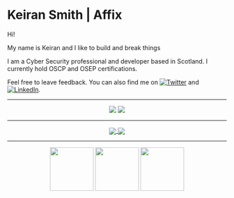 # Keiran Smith | Affix

Hi!

My name is Keiran and I like to build and break things

I am a Cyber Security professional and developer based in Scotland. I currently hold OSCP and OSEP certifications.

Feel free to leave feedback. You can also find me on [![Twitter][1.2]][1] and [![LinkedIn][2.2]][2].

---

[1.2]: http://i.imgur.com/wWzX9uB.png (twitter icon without padding)
[2.2]: https://raw.githubusercontent.com/MartinHeinz/MartinHeinz/master/linkedin-3-16.png (LinkedIn icon without padding)

[1]: https://twitter.com/cli
[2]: https://linkedin.com/in/affix

<p align="center">
    <a href="https://twitter.com/cli"><img src="https://img.shields.io/twitter/follow/cli?style=for-the-badge&logo=twitter&logoColor=ffffff&labelColor=1a1a1a&color=802000"></a>
    <a href="https://github.com/affix"><img src="https://img.shields.io/github/followers/affix?style=for-the-badge&logo=github&logoColor=ffffff&labelColor=1a1a1a&color=802000"></a>
</p>

---

<p align="center">

<a href="https://github.com/affix/affix">
  <img align="center" src="https://github-readme-stats.vercel.app/api?username=affix&include_all_commits=true&custom_title=affix's+GitHub+Stats&hide=contribs&show_icons=true&line_height=32&count_private=true&title_color=ffffff&text_color=c9cacc&icon_color=b32d00&bg_color=1a1a1a" />
</a>

<a href="https://github.com/affix/affix">
  <img align="center" src="https://github-readme-stats.vercel.app/api/top-langs/?username=affix&hide_title=false&exclude_repo=affix.github.io&langs_count=3&layout=default&hide_border=false&bg_color=1a1a1a&text_color=c9cacc&title_color=ffffff" />
</a>

</p>

---

<p align="center">
    <a href="https://www.credly.com/badges/f40e345e-02b6-4357-b2f8-16d02035fd51/public_url"><img src="https://images.credly.com/size/340x340/images/e3c9ad3c-b142-45ae-bb2b-2f19ff2b742a/PWK-OSCP-badge.png" height="100px" width="100px" align="center"></a>
    <a href="https://www.credly.com/badges/97ab8338-adbb-4b62-b29d-a70427bd126d/public_url"><img src="https://images.credly.com/size/340x340/images/5a92a708-1726-41ff-9588-387e3d545e52/ETBD-PEN-300-OSEP-badge.png" height="100px" width="100px" align="center"></a> 
    <a href="https://www.credly.com/badges/0d63364b-0935-4e05-941b-cc80762fc926/public_url"><img src="https://images.credly.com/size/340x340/images/c8c413ce-fce6-4b61-89e6-6a1b9f1e358a/AWAE-OSWE-badge.png" height="100px" width="100px" align="center"></a> 
</p>
